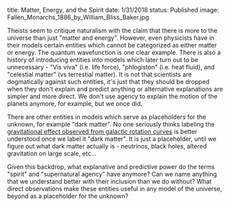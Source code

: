 title: Matter, Energy, and the Spirit
date: 1/31/2018
status: Published
image: Fallen_Monarchs_1886_by_William_Bliss_Baker.jpg



Theists seem to critique naturalism with the claim that there is more to the universe than just "matter and energy". However, even physicists have in their models certain entities which cannot be categorized as either matter or energy. The quantum wavefunction is one clear example. There is also a history of introducing entities into models which later turn out to be unnecessary - "Vis viva" (i.e. life force), "phlogiston" (i.e. heat fluid), and "celestial matter" (vs terrestial matter). It is not that scientists are dogmatically against such entities, it's just that they should be dropped when they don't explain and predict anything or alternative explanations are simpler and more direct. We don't use agency to explain the motion of the planets anymore, for example, but we once did.

There are other entities in models which serve as placeholders for the unknown, for example "dark matter". No one seriously thinks labeling the [gravitational effect observed from galactic rotation curves][1] is better understood once we label it "dark matter". It is just a placeholder, until we figure out what dark matter actually is - neutrinos, black holes, altered gravitation on large scale, etc...

Given this backdrop, what explanative and predictive power do the terms "spirit" and "supernatural agency" have anymore? Can we name anything that we understand better with their inclusion than we do without? What direct observations make these entities useful in any model of the universe, beyond as a placeholder for the unknown?  


[1]:	https://en.wikipedia.org/wiki/Galaxy_rotation_curve

[image-1]:	images/Fallen_Monarchs_1886_by_William_Bliss_Baker.jpg